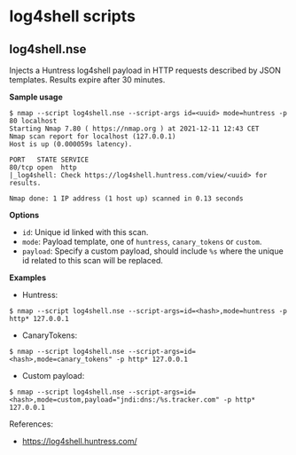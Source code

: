 # log4shell scripts

## log4shell.nse
Injects a Huntress log4shell payload in HTTP requests described by JSON templates.
Results expire after 30 minutes.

**Sample usage**
```
$ nmap --script log4shell.nse --script-args id=<uuid> mode=huntress -p 80 localhost
Starting Nmap 7.80 ( https://nmap.org ) at 2021-12-11 12:43 CET
Nmap scan report for localhost (127.0.0.1)
Host is up (0.000059s latency).

PORT   STATE SERVICE
80/tcp open  http
|_log4shell: Check https://log4shell.huntress.com/view/<uuid> for results.

Nmap done: 1 IP address (1 host up) scanned in 0.13 seconds
```

**Options**
* `id`: Unique id linked with this scan.
* `mode`: Payload template, one of `huntress`, `canary_tokens` or `custom`.
* `payload`: Specify a custom payload, should include `%s` where the unique id related to this scan will be replaced.


**Examples**

* Huntress:
```
$ nmap --script log4shell.nse --script-args=id=<hash>,mode=huntress -p http* 127.0.0.1
```

* CanaryTokens:
```
$ nmap --script log4shell.nse --script-args=id=<hash>,mode=canary_tokens" -p http* 127.0.0.1
```

* Custom payload:
```
$ nmap --script log4shell.nse --script-args=id=<hash>,mode=custom,payload="jndi:dns:/%s.tracker.com" -p http* 127.0.0.1
```

References:
- https://log4shell.huntress.com/
